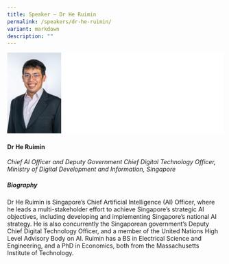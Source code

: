 ```yaml
---
title: Speaker – Dr He Ruimin
permalink: /speakers/dr-he-ruimin/
variant: markdown
description: ""
---
```


![](/images/2024%20speakers/He_Ruimin.png)
#### **Dr He Ruimin**

*Chief AI Officer and Deputy Government Chief Digital Technology Officer, <br> Ministry of Digital Development and Information, Singapore*

##### **Biography**
Dr He Ruimin is Singapore’s Chief Artificial Intelligence (AI) Officer, where he leads a multi-stakeholder effort to achieve Singapore’s strategic AI objectives, including developing and implementing Singapore’s national AI strategy. He is also concurrently the Singaporean government’s Deputy Chief Digital Technology Officer, and a member of the United Nations High Level Advisory Body on AI. Ruimin has a BS in Electrical Science and Engineering, and a PhD in Economics, both from the Massachusetts Institute of Technology.